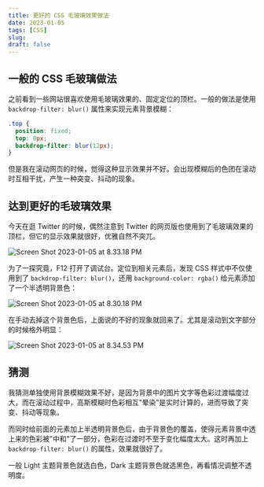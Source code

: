 ```yaml
---
title: 更好的 CSS 毛玻璃效果做法
date: 2023-01-05
tags: [CSS]
slug: 
draft: false
---
```


## 一般的 CSS 毛玻璃做法

之前看到一些网站很喜欢使用毛玻璃效果的、固定定位的顶栏。一般的做法是使用 `backdrop-filter: blur()` 属性来实现元素背景模糊：

```css
.top {
  position: fixed;
  top: 0px;
  backdrop-filter: blur(12px);
}
```

但是我在滚动网页的时候，觉得这种显示效果并不好。会出现模糊后的色团在滚动时互相干扰，产生一种突变、抖动的现象。

## 达到更好的毛玻璃效果

今天在逛 Twitter 的时候，偶然注意到 Twitter 的网页版也使用到了毛玻璃效果的顶栏，但它的显示效果就很好，优雅自然不突兀。

![Screen Shot 2023-01-05 at 8.33.18 PM](/images/Screen%20Shot%202023-01-05%20at%208.33.18%20PM.png)

为了一探究竟，F12 打开了调试台。定位到相关元素后，发现 CSS 样式中不仅使用到了 `backdrop-filter: blur()`，还用 `background-color: rgba()` 给元素添加了一个半透明背景色：

![Screen Shot 2023-01-05 at 8.30.18 PM](/images/Screen%20Shot%202023-01-05%20at%208.30.18%20PM.png)

在手动去掉这个背景色后，上面说的不好的现象就回来了。尤其是滚动到文字部分的时候格外明显：

![Screen Shot 2023-01-05 at 8.34.53 PM](/images/Screen%20Shot%202023-01-05%20at%208.34.53%20PM.png)

## 猜测

我猜测单独使用背景模糊效果不好，是因为背景中的图片文字等色彩过渡幅度过大，而在滚动过程中，高斯模糊时色彩相互"晕染"是实时计算的，进而导致了突变、抖动等现象。

而同时给前面的元素加上半透明背景色后，由于背景色的覆盖，使得元素背景中透上来的色彩被"中和"了一部分，色彩在过渡时不至于变化幅度太大。这时再加上 `backdrop-filter: blur()` 的属性，效果就很好了。

一般 Light 主题背景色就选白色，Dark 主题背景色就选黑色，再看情况调整不透明度。